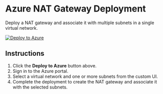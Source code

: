 # Azure NAT Gateway Deployment

Deploy a NAT gateway and associate it with multiple subnets in a single virtual network.

[![Deploy to Azure](https://aka.ms/deploytoazurebutton)](https://portal.azure.com/#create/Microsoft.Template/uri/https%3A%2F%2Fraw.githubusercontent.com%2Fazurearchetype%2FdeployNatGatewayt%2Fmain%2FmainTemplate.json/uiFormDefinitionUri/https%3A%2F%2Fraw.githubusercontent.com%2Fazurearchetype%2FdeployNatGateway%2Fmain%2FcreateUiDefinition.json)

## Instructions
1. Click the **Deploy to Azure** button above.
2. Sign in to the Azure portal.
3. Select a virtual network and one or more subnets from the custom UI.
4. Complete the deployment to create the NAT gateway and associate it with the selected subnets.

